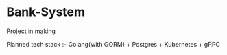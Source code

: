 # Bank-System

Project in making

Planned tech stack :- Golang(with GORM) + Postgres + Kubernetes + gRPC
